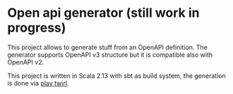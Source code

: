 # Open api generator (still work in progress)

This project allows to generate stuff from an OpenAPI definition.
The generator supports OpenAPI v3 structure but it is compatible also with OpenAPI v2.

This project is written in Scala 2.13 with sbt as build system, the generation is done via [play twirl](https://github.com/playframework/twirl).